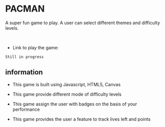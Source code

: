 # PACMAN

A super fun game to play. A user can select different themes and difficulty levels.

<br>

* Link to play the game:

````
Still in progress
````

## information

- This game is built using Javascript, HTML5, Canvas

- This game provide different mode of difficulty levels

- This game assign the user with badges on the basis of your performance

- This game provides the user a feature to track lives left and points
